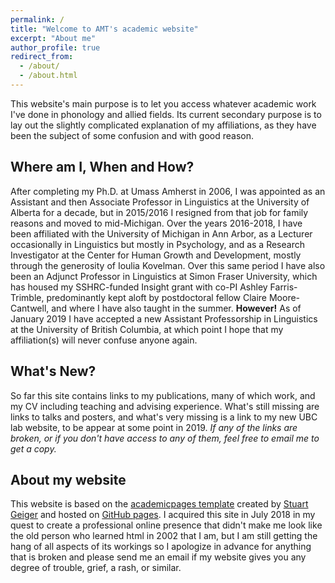 ```yaml
---
permalink: /
title: "Welcome to AMT's academic website"
excerpt: "About me"
author_profile: true
redirect_from: 
  - /about/
  - /about.html
---
```

This website's main purpose is to let you access whatever academic work I've done in phonology and allied fields. Its current secondary purpose is to lay out the slightly complicated explanation of my affiliations, as they have been the subject of some confusion and with good reason. 

Where am I, When and How?
-----
After completing my Ph.D. at Umass Amherst in 2006, I was appointed as an Assistant and then Associate Professor in Linguistics at the University of Alberta for a decade, but in 2015/2016 I resigned from that job for family reasons and moved to mid-Michigan. Over the years 2016-2018, I have been affiliated with the University of Michigan in Ann Arbor, as a Lecturer occasionally in Linguistics but mostly in Psychology, and as a Research Investigator at the Center for Human Growth and Development, mostly through the generosity of Ioulia Kovelman. Over this same period I have also been an Adjunct Professor in Linguistics at Simon Fraser University, which has housed my SSHRC-funded Insight grant with co-PI Ashley Farris-Trimble, predominantly kept aloft by postdoctoral fellow Claire Moore-Cantwell, and where I have also taught in the summer. **However!** As of January 2019 I have accepted a new Assistant Professorship in Linguistics at the University of British Columbia, at which point I hope that my affiliation(s) will never confuse anyone again.  

What's New?
------
So far this site contains links to my publications, many of which work, and my CV including teaching and advising experience. 
What's still missing are links to talks and posters, and what's very missing is a link to my new UBC lab website, to be appear at some point in 2019. *If any of the links are broken, or if you don't have access to any of them, feel free to email me to get a copy.*

**About my website**
------
This website is based on the [academicpages template](https://github.com/academicpages/academicpages.github.io) created by [Stuart Geiger](http://stuartgeiger.com) and hosted on [GitHub pages](https://pages.github.com). I acquired this site in July 2018 in my quest to create a professional online presence that didn't make me look like the old person who learned html in 2002 that I am, but I am still getting the hang of all aspects of its workings so I apologize in advance for anything that is broken and please send me an email if my website gives you any degree of trouble, grief, a rash, or similar.
